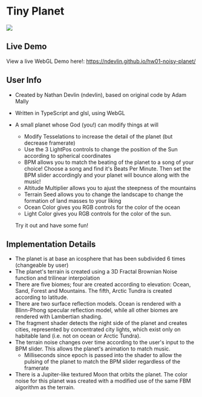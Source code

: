 # Tiny Planet

![](NoisyPlanet.png)

## Live Demo
View a live WebGL Demo here!:
https://ndevlin.github.io/hw01-noisy-planet/

## User Info
- Created by Nathan Devlin (ndevlin), based on original code by Adam Mally
- Written in TypeScript and glsl, using WebGL

- A small planet whose God (you!) can modify things at will
  - Modify Tesselations to increase the detail of the planet (but decrease framerate)
  - Use the 3 LightPos controls to change the position of the Sun according to spherical coordinates
  - BPM allows you to match the beating of the planet to a song of your choice!
      Choose a song and find it's Beats Per Minute. Then set the BPM slider accordingly and your planet will bounce along with the music!
  - Altitude Multiplier allows you to ajust the steepness of the mountains
  - Terrain Seed allows you to change the landscape to change the formation of land masses to your liking
  - Ocean Color gives you RGB controls for the color of the ocean
  - Light Color gives you RGB controls for the color of the sun.

  Try it out and have some fun!

## Implementation Details

- The planet is at base an icosphere that has been subdivided 6 times (changeable by user)
- The planet's terrain is created using a 3D Fractal Brownian Noise function and trilinear interpolation
- There are five biomes; four are created according to elevation: Ocean, Sand, Forest and Mountains. The fifth, Arctic Tundra is created according to latitude.
- There are two surface reflection models. Ocean is rendered with a Blinn-Phong specular reflection model, while all other biomes are rendered with Lambertian shading.
- The fragment shader detects the night side of the planet and creates cities, represented by concentrated city lights, which exist only on habitable land (i.e. not on ocean or Arctic Tundra).
- The terrain noise changes over time according to the user's input to the BPM slider. This allows the planet's animation to match music.
  - Milliseconds since epoch is passed into the shader to allow the pulsing of the planet to match the BPM slider regardless of the framerate
- There is a Jupiter-like textured Moon that orbits the planet. The color noise for this planet was created with a modified use of the same FBM algorithm as the terrain.
